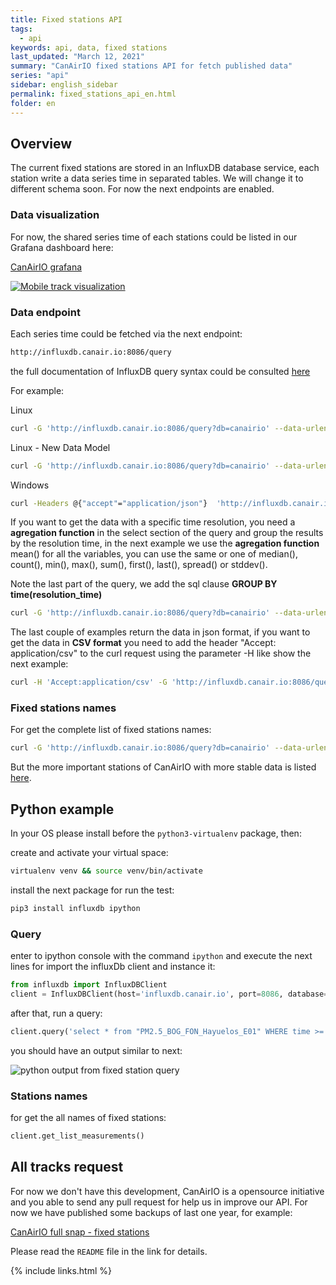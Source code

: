 ```yaml
---
title: Fixed stations API
tags:
  - api
keywords: api, data, fixed stations
last_updated: "March 12, 2021"
summary: "CanAirIO fixed stations API for fetch published data"
series: "api"
sidebar: english_sidebar
permalink: fixed_stations_api_en.html
folder: en
---
```



## Overview

The current fixed stations are stored in an InfluxDB database service, each station write a data series time in separated tables. We will change it to different schema soon. For now the next endpoints are enabled.

### Data visualization

For now, the shared series time of each stations could be listed in our Grafana dashboard here:

[CanAirIO grafana](http://influxdb.canair.io:8000)

[![Mobile track visualization](/docs/images/grafana_sample.jpg)](http://influxdb.canair.io:8000)

### Data endpoint

Each series time could be fetched via the next endpoint:

```html
http://influxdb.canair.io:8086/query
```

the full documentation of InfluxDB query syntax could be consulted [here](https://docs.influxdata.com/influxdb/v1.8/tools/api/)

For example:

Linux
```bash
curl -G 'http://influxdb.canair.io:8086/query?db=canairio' --data-urlencode 'q=select * from "PM25_Berlin_CanAirIO_v2" WHERE time >= now() - 12h' > PM25_Berlin_CanAirIO_v2.json
```
Linux - New Data Model
```bash
curl -G 'http://influxdb.canair.io:8086/query?db=canairio' --data-urlencode "q=select \"name\", \"mac\", \"geo3\", \"pm25\" from fixed_stations_01 WHERE \"name\"='6MCESP32DE8CBC2' and time >= now() - 1m" > data_specific_station_last_minute.json
```
Windows
```bash
curl -Headers @{"accept"="application/json"}  'http://influxdb.canair.io:8086/query?db=canairio' -Body @{"q" = 'select * from "PM2.5_BOG_TUN_EstacionTunal" WHERE time >= now() - 12h'}  -OutFile PM2.5_BOG_TUN_EstacionTunal.json
```

If you want to get the data with a specific time resolution, you need a **agregation function** in the select section of the query and group the results by the resolution time, in the next example we use the **agregation function** mean() for all the variables, you can use the same or one of median(), count(), min(), max(), sum(), first(), last(), spread() or stddev().

Note the last part of the query, we add the sql clause **GROUP BY time(resolution_time)**

```bash
curl -G 'http://influxdb.canair.io:8086/query?db=canairio' --data-urlencode 'q=select mean(*) from "PM25_Berlin_CanAirIO_v2" WHERE time >= now() - 12h GROUP BY time(1m)' > PM25_Berlin_CanAirIO_v2.json
```

The last couple of examples return the data in json format, if you want to get the data in **CSV format** you need to add the header "Accept: application/csv" to the curl request using the parameter -H like show the next example:

```bash
curl -H 'Accept:application/csv' -G 'http://influxdb.canair.io:8086/query?db=canairio' --data-urlencode 'q=select mean(*) from "PM25_Berlin_CanAirIO_v2" WHERE time >= now() - 12h GROUP BY time(1m) FILL(none)' > PM25_Berlin_CanAirIO_v2.csv
```


### Fixed stations names

For get the complete list of fixed stations names:

```bash
curl -G 'http://influxdb.canair.io:8086/query?db=canairio' --data-urlencode 'q=show measurements'
```

But the more important stations of CanAirIO with more stable data is listed [here](https://github.com/daquina-io/VizCalidadAire/blob/canairio/canairio_sensors_mod.csv).

## Python example

In your OS please install before the `python3-virtualenv` package, then:

create and activate your virtual space:

```bash
virtualenv venv && source venv/bin/activate
```

install the next package for run the test:

```bash
pip3 install influxdb ipython
```

### Query

enter to ipython console with the command `ipython` and execute the next lines for import the influxDb client and instance it:

```python
from influxdb import InfluxDBClient
client = InfluxDBClient(host='influxdb.canair.io', port=8086, database='canairio')
```

after that, run a query:

```python
client.query('select * from "PM2.5_BOG_FON_Hayuelos_E01" WHERE time >= now() - 10m')
```

you should have an output similar to next:

![python output from fixed station query](/docs/images/api_python_fixed_sample.jpg)

### Stations names

for get the all names of fixed stations:

```python
client.get_list_measurements()
```

## All tracks request

For now we don't have this development, CanAirIO is a opensource initiative and you able to send any pull request for help us in improve our API. For now we have published some backups of last one year, for example:

[CanAirIO full snap - fixed stations](http://influxdb.canair.io:8080/data/)

Please read the `README` file in the link for details.


{% include links.html %}

